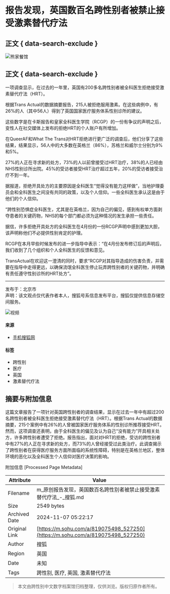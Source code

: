 # 报告发现，英国数百名跨性别者被禁止接受激素替代疗法

## 正文 { data-search-exclude }


![熊家餐馆](http://03e1181bba1cf.cdn.sohucs.com/files/1695809599254.png)

## 正文 { data-search-exclude }

一项调查显示，在过去的一年里，英国有200多名跨性别者被全科医生拒绝接受激素替代疗法（HRT）。

根据Trans Actual的数据摘要报告，215人被拒绝服用激素。在这些病例中，有26%的人（其中56人）得到了英国国家医疗服务体系性别诊所的建议。

这些数字是在卡斯报告和皇家全科医生学院（RCGP）的一份有争议的声明之后，变性人在社交媒体上发布的拒绝HRT的个人账户有所增加。

在QueerAF和What The Trans对HRT拒绝进行更广泛的调查后，他们分享了这些结果，结果显示，56人中的大多数在英格兰（86%），苏格兰和威尔士分别为9%和5%。

27%的人正在寻求新的处方，73%的人以前曾接受过HRT治疗，38%的人已经由NHS性别诊所出院。45%的受访者接受HRT治疗超过五年，20%的受访者接受治疗不到一年。

据报道，拒绝开具处方的主要原因是全科医生“觉得没有能力这样做”，当地护理委员会和全科医生之间没有共同的政策，以及个人信仰。一些全科医生承认这是由于他们的个人信仰。

“跨性别恐惧症全科医生，尤其是在英格兰，因为自己的偏见，感到有权单方面剥夺患者的关键药物，NHS的每个部门都必须为这种情况的发生承担一些责任。

据信，许多拒绝开具处方的全科医生在4月份的一份RCGP声明中感到更加大胆，该声明称他们不必提供性别肯定的护理。

RCGP在本月早些时候发布的进一步指导中表示：“在4月份发布修订后的声明后，我们收到了几个组织和个人全科医生的反馈和意见。

TransActual在欢迎这一澄清的同时，要求“RCGP对其指导造成的伤害负责，并需要在指导中走得更远，以确保流氓全科医生停止玩弄跨性别者的关键药物，并明确有责任遵守性别诊所的HRT处方”。

---

发布于：北京市  
声明：该文观点仅代表作者本人，搜狐号系信息发布平台，搜狐仅提供信息存储空间服务。

![视频](https://1264568958.rsc.cdn77.org/publisher/contentvideos/cda7f0b7-7ef4-11ef-a2bd-7b1dcfa155d6/ca573f16-7ef4-11ef-a2bd-31efafe6dac6.jpg)

#### 来源

- [手机搜狐网](https://m.sohu.com/a/819075498_527250)

#### 标签

- 跨性别
- 医疗
- 英国
- 激素替代疗法

## 摘要与附加信息

<!-- tcd_abstract -->
这篇文章报告了一项针对英国跨性别者的调查结果，显示在过去一年中有超过200名跨性别者被全科医生拒绝接受激素替代疗法（HRT）。根据Trans Actual的数据摘要，215个案例中有26%的人曾被国家医疗服务体系的性别诊所推荐接受HRT。然而，这项调查还表明，由于全科医生的偏见及认为自己“没有能力”开具相关处方，许多跨性别者遭受了拒绝。报告指出，面对对HRT的拒绝，受访的跨性别者中有27%的人正在寻求新的处方，而73%的人曾经接受过此类治疗。此调查揭示了跨性别者在获得医疗服务方面所面临的系统性障碍，特别是在英格兰地区，整体环境的恶化以及全科医生个人信仰对医疗决策的影响。
<!-- tcd_abstract_end -->

附加信息 [Processed Page Metadata]

| Attribute       | Value                                  |
|-----------------|----------------------------------------|
| Filename        | m_原创报告发现，英国数百名跨性别者被禁止接受激素替代疗法_-_搜狐.md                             |
| Size            | 2549 bytes                           |
| Archived Date   | 2024-11-07 05:22:17                             |
| Original Link   | [https://m.sohu.com/a/819075498_527250](https://m.sohu.com/a/819075498_527250)                       |
| Author          | 搜狐                               |
| Region          | 英国                               |
| Date            | 未知                                 |
| Tags            | 跨性别, 医疗, 英国, 激素替代疗法                                 |
>
> 本文由跨性别中文数字档案馆归档整理，仅供浏览。版权归原作者所有。
>